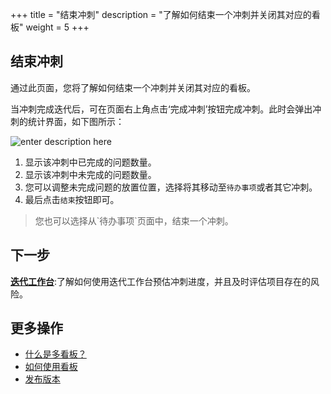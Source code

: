 ﻿+++
title = "结束冲刺"
description = "了解如何结束一个冲刺并关闭其对应的看板"
weight = 5
+++

## 结束冲刺

通过此页面，您将了解如何结束一个冲刺并关闭其对应的看板。

当冲刺完成迭代后，可在页面右上角点击‘完成冲刺’按钮完成冲刺。此时会弹出冲刺的统计界面，如下图所示：

![enter description here](/docs/user-guide/agile/imge/end-sprint.png)

1. 显示该冲刺中已完成的问题数量。
2. 显示该冲刺中未完成的问题数量。
3. 您可以调整未完成问题的放置位置，选择将其移动至`待办事项`或者其它冲刺。
4. 最后点击`结束`按钮即可。

<blockquote class="note">
您也可以选择从`待办事项`页面中，结束一个冲刺。
</blockquote>

## 下一步

[**迭代工作台**](../iterationboard):了解如何使用迭代工作台预估冲刺进度，并且及时评估项目存在的风险。

## 更多操作

- [什么是多看板？](../../sprint/kanban)
- [如何使用看板](../../sprint/manage-kanban)
- [发布版本](../../release)





